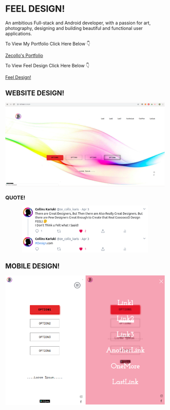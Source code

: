 # FEEL DESIGN! 

An ambitious Full-stack and Android developer, with a passion for art, photography, designing and building beautiful and functional user applications.

To View My Portfolio Click Here Below :point_down:

[Zecollo's Portfolio](https://zecollokaris.github.io)  

To View Feel Design Click Here Below :point_down:

[Feel Design!](https://zecollokaris.github.io/FeelDesign.github.io/.) 

## WEBSITE DESIGN!

<p align="center">
<img align="centre" src="Spec.md/web.png" alt="Website device" />
<p>

### QUOTE!

<p align="center">
<img align="center" width="400" src="Spec.md/tweet.png" alt="Tweet"/>
<p>

## MOBILE DESIGN!
<p align="center">
<img align="left" width="250" src="Spec.md/mobile1.png" alt="Mobile Design" />
<img align="right" width="250" src="Spec.md/mobile2.png" alt="Mobile Menu Design" />
<p>

